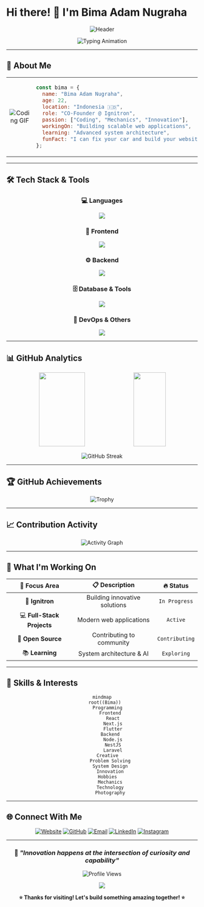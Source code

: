 # Hi there! 👋 I'm Bima Adam Nugraha

<div align="center">

![Header](https://capsule-render.vercel.app/api?type=waving&color=gradient&customColorList=12,20,24&height=150&section=header&text=Welcome%20to%20my%20digital%20space&fontSize=30&fontColor=fff&animation=fadeIn&fontAlignY=40)

</div>

<div align="center">
  
  ![Typing Animation](https://readme-typing-svg.demolab.com?font=Fira+Code&size=22&duration=3000&pause=1000&color=8B5CF6&center=true&vCenter=true&width=600&lines=💻+Full+Stack+Developer;🚀+CO-Founder+%40+Ignitron;🔧+Creative+Mechanic;⚡+Problem+Solver;🎯+Code+%26+Create)

</div>

---

## 🚀 About Me

<table>
<tr>
<td width="300px" align="center">

![Coding GIF](https://media.giphy.com/media/qgQUggAC3Pfv687qPC/giphy.gif)

</td>
<td>

```javascript
const bima = {
  name: "Bima Adam Nugraha",
  age: 22,
  location: "Indonesia 🇮🇩",
  role: "CO-Founder @ Ignitron",
  passion: ["Coding", "Mechanics", "Innovation"],
  workingOn: "Building scalable web applications",
  learning: "Advanced system architecture",
  funFact: "I can fix your car and build your website! 🚗💻"
};
```

</td>
</tr>
</table>

---

## 🛠️ Tech Stack & Tools

<div align="center">

### 💻 **Languages**
<img src="https://skillicons.dev/icons?i=cs,cpp,ts,js,dart,php,java&theme=dark" />

### 🎨 **Frontend**
<img src="https://skillicons.dev/icons?i=react,nextjs,flutter,tailwind,html,css&theme=dark" />

### ⚙️ **Backend**
<img src="https://skillicons.dev/icons?i=nodejs,nestjs,laravel,express,fastapi&theme=dark" />

### 🗄️ **Database & Tools**
<img src="https://skillicons.dev/icons?i=prisma,mongodb,postgresql,redis,docker&theme=dark" />

### 🔧 **DevOps & Others**
<img src="https://skillicons.dev/icons?i=git,github,vscode,figma,postman&theme=dark" />

</div>

---

## 📊 GitHub Analytics

<div align="center">

<img width="49%" height="195px" src="https://github-readme-stats.vercel.app/api?username=bimaadam&show_icons=true&count_private=true&hide_border=true&title_color=8B5CF6&icon_color=8B5CF6&text_color=c9d1d9&bg_color=0d1117" />
<img width="41%" height="195px" src="https://github-readme-stats.vercel.app/api/top-langs/?username=bimaadam&layout=compact&hide_border=true&title_color=8B5CF6&text_color=c9d1d9&bg_color=0d1117&hide=php,html,scss,css" />

</div>

<div align="center">

![GitHub Streak](https://streak-stats.demolab.com?user=bimaadam&theme=dark&hide_border=true&background=0D1117&stroke=8B5CF6&ring=8B5CF6&fire=FF6B35&currStreakNum=C9D1D9&sideNums=C9D1D9&currStreakLabel=8B5CF6&sideLabels=C9D1D9&dates=C9D1D9)

</div>

---

## 🏆 GitHub Achievements

<div align="center">

![Trophy](https://github-profile-trophy.vercel.app/?username=bimaadam&theme=darkhub&no-frame=true&no-bg=true&margin-w=4&row=2&column=6)

</div>

---

## 📈 Contribution Activity

<div align="center">

![Activity Graph](https://github-readme-activity-graph.vercel.app/graph?username=bimaadam&bg_color=0d1117&color=8b5cf6&line=8b5cf6&point=ff6b35&area=true&hide_border=true&custom_title=My%20Code%20Journey)

</div>

---

## 💼 What I'm Working On

<div align="center">

| 🎯 **Focus Area** | 📋 **Description** | 🔥 **Status** |
|:---:|:---:|:---:|
| 🚀 **Ignitron** | Building innovative solutions | `In Progress` |
| 💻 **Full-Stack Projects** | Modern web applications | `Active` |
| 🔧 **Open Source** | Contributing to community | `Contributing` |
| 📚 **Learning** | System architecture & AI | `Exploring` |

</div>

---

## 🎨 Skills & Interests

<div align="center">

```mermaid
mindmap
  root((Bima))
    Programming
      Frontend
        React
        Next.js
        Flutter
      Backend
        Node.js
        NestJS
        Laravel
    Creative
      Problem Solving
      System Design
      Innovation
    Hobbies
      Mechanics
      Technology
      Photography
```

</div>

---

## 🌐 Connect With Me

<div align="center">

[![Website](https://img.shields.io/badge/🌐_Website-bimaadam.fun-8B5CF6?style=for-the-badge&logoColor=white)](https://bimaadam.fun/)
[![GitHub](https://img.shields.io/badge/💻_GitHub-bimaadam-181717?style=for-the-badge&logo=github&logoColor=white)](https://github.com/bimaadam)
[![Email](https://img.shields.io/badge/📧_Email-contact@bimaadamrin.my.id-D14836?style=for-the-badge&logo=gmail&logoColor=white)](mailto:contact@bimaadamrin.my.id)
[![LinkedIn](https://img.shields.io/badge/💼_LinkedIn-bimaadam-0077B5?style=for-the-badge&logo=linkedin&logoColor=white)](https://linkedin.com/in/bimaadam)
[![Instagram](https://img.shields.io/badge/📸_Instagram-bimaadam-E4405F?style=for-the-badge&logo=instagram&logoColor=white)](https://instagram.com/bimaadam)

</div>

---

<div align="center">

### 💭 *"Innovation happens at the intersection of curiosity and capability"*

![Profile Views](https://komarev.com/ghpvc/?username=bimaadam&label=Profile%20Views&color=8B5CF6&style=for-the-badge)

<img src="https://capsule-render.vercel.app/api?type=waving&color=gradient&customColorList=12,20,24&height=100&section=footer&animation=fadeIn"/>

**⭐ Thanks for visiting! Let's build something amazing together! ⭐**

</div>
